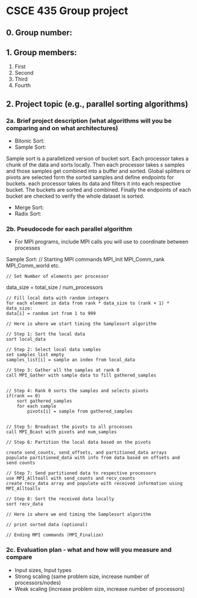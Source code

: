 # CSCE 435 Group project

## 0. Group number: 

## 1. Group members:
1. First
2. Second
3. Third
4. Fourth

## 2. Project topic (e.g., parallel sorting algorithms)

### 2a. Brief project description (what algorithms will you be comparing and on what architectures)

- Bitonic Sort:
- Sample Sort: 

Sample sort is a parallelized version of bucket sort. Each processor takes a chunk of the data and sorts locally. 
Then each processor takes s samples and those samples get combined into a buffer and sorted. Global splitters or pivots are selected form the sorted samples and define endpoints for buckets. each processor takes its data and filters it into each respective bucket. The buckets are sorted and combined. Finally the endpoints of each bucket are checked to verify the whole dataset is sorted. 

- Merge Sort:
- Radix Sort:

### 2b. Pseudocode for each parallel algorithm
- For MPI programs, include MPI calls you will use to coordinate between processes


Sample Sort:
    // Starting MPI commands 
    MPI_Init
    MPI_Comm_rank
    MPI_Comm_world
    etc.

    // Set Number of elements per processor
   data_size = total_size / num_processors

    // Fill local data with random integers
    for each element in data from rank * data_size to (rank + 1) * data_size:
	data[i] = random int from 1 to 999

    // Here is where we start timing the Samplesort algorithm

    // Step 1: Sort the local data
	sort local_data 
    
    // Step 2: Select local data samples
	set samples_list empty
	samples_list[i] = sample an index from local_data
   
    // Step 3: Gather all the samples at rank 0 
	call MPI_Gather with sample data to fill gathered_samples
	

    // Step 4: Rank 0 sorts the samples and selects pivots
	if(rank == 0)
		sort gathered_samples
		for each sample
			pivots[i] = sample from gathered_samples
	

    // Step 5: Broadcast the pivots to all processes 
	call MPI_Bcast with pivots and num_samples

    // Step 6: Partition the local data based on the pivots
	
	create send_counts, send_offsets, and partitioned_data arrays
	populate partitioned_data with info from data based on offsets and send counts
	
    // Step 7: Send partitioned data to respective processors 
	use MPI_Alltoall with send_counts and recv_counts
	create recv_data array and populate with received information using MPI_Alltoallv
    
    // Step 8: Sort the received data locally
	sort recv_data

    // Here is where we end timing the Samplesort algorithm
	
    // print sorted data (optional)

    // Ending MPI commands (MPI_Finalize)




### 2c. Evaluation plan - what and how will you measure and compare
- Input sizes, Input types
- Strong scaling (same problem size, increase number of processors/nodes)
- Weak scaling (increase problem size, increase number of processors)
